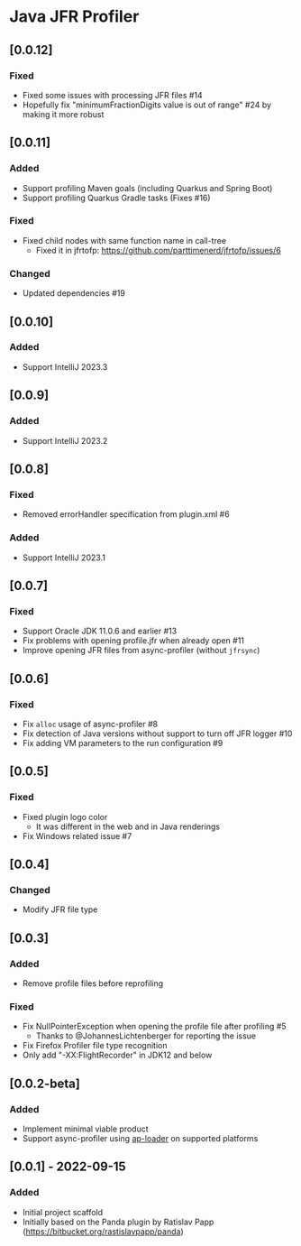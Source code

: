 <!-- Keep a Changelog guide -> https://keepachangelog.com -->

# Java JFR Profiler

## [0.0.12]

### Fixed
- Fixed some issues with processing JFR files #14
- Hopefully fix "minimumFractionDigits value is out of range" #24 by making it more robust

## [0.0.11]

### Added
- Support profiling Maven goals (including Quarkus and Spring Boot)
- Support profiling Quarkus Gradle tasks (Fixes #16)

### Fixed
- Fixed child nodes with same function name in call-tree
  - Fixed it in jfrtofp: https://github.com/parttimenerd/jfrtofp/issues/6

### Changed
- Updated dependencies #19

## [0.0.10]

### Added
- Support IntelliJ 2023.3

## [0.0.9]

### Added
- Support IntelliJ 2023.2

## [0.0.8]

### Fixed
- Removed errorHandler specification from plugin.xml #6

### Added
- Support IntelliJ 2023.1

## [0.0.7]
### Fixed
- Support Oracle JDK 11.0.6 and earlier #13
- Fix problems with opening profile.jfr when already open #11
- Improve opening JFR files from async-profiler (without `jfrsync`)

## [0.0.6]
### Fixed
- Fix `alloc` usage of async-profiler #8
- Fix detection of Java versions without support to turn off JFR logger #10
- Fix adding VM parameters to the run configuration #9

## [0.0.5]
### Fixed
- Fixed plugin logo color
  - It was different in the web and in Java renderings
- Fix Windows related issue #7

## [0.0.4]

### Changed
- Modify JFR file type

## [0.0.3]
### Added
- Remove profile files before reprofiling

### Fixed
- Fix NullPointerException when opening the profile file after profiling #5
  - Thanks to @JohannesLichtenberger for reporting the issue
- Fix Firefox Profiler file type recognition
- Only add "-XX:FlightRecorder" in JDK12 and below

## [0.0.2-beta]
### Added
- Implement minimal viable product
- Support async-profiler using [ap-loader](https://github.com/jvm-profiling-tools/ap-loader) on supported platforms

## [0.0.1] - 2022-09-15
### Added
- Initial project scaffold
- Initially based on the Panda plugin by Ratislav Papp (https://bitbucket.org/rastislavpapp/panda)
